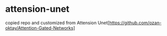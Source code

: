 # attension-unet
copied repo and customized from Attension Unet[https://github.com/ozan-oktay/Attention-Gated-Networks]

